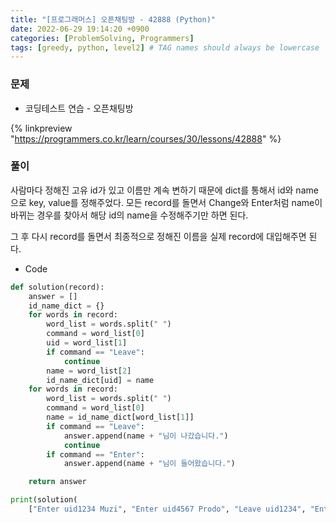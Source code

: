 ```yaml
---
title: "[프로그래머스] 오픈채팅방 - 42888 (Python)"
date: 2022-06-29 19:14:20 +0900
categories: [ProblemSolving, Programmers]
tags: [greedy, python, level2] # TAG names should always be lowercase
---
```


### 문제

- 코딩테스트 연습 - 오픈채팅방

{% linkpreview "https://programmers.co.kr/learn/courses/30/lessons/42888" %}

### 풀이

사람마다 정해진 고유 id가 있고 이름만 계속 변하기 때문에 dict를 통해서 id와 name으로 key, value를 정해주었다. 모든 record를 돌면서 Change와 Enter처럼 name이 바뀌는 경우를 찾아서 해당 id의 name을 수정해주기만 하면 된다.

그 후 다시 record를 돌면서 최종적으로 정해진 이름을 실제 record에 대입해주면 된다.

- Code

```python
def solution(record):
    answer = []
    id_name_dict = {}
    for words in record:
        word_list = words.split(" ")
        command = word_list[0]
        uid = word_list[1]
        if command == "Leave":
            continue
        name = word_list[2]
        id_name_dict[uid] = name
    for words in record:
        word_list = words.split(" ")
        command = word_list[0]
        name = id_name_dict[word_list[1]]
        if command == "Leave":
            answer.append(name + "님이 나갔습니다.")
            continue
        if command == "Enter":
            answer.append(name + "님이 들어왔습니다.")

    return answer

print(solution(
    ["Enter uid1234 Muzi", "Enter uid4567 Prodo", "Leave uid1234", "Enter uid1234 Prodo", "Change uid4567 Ryan"]))

```
